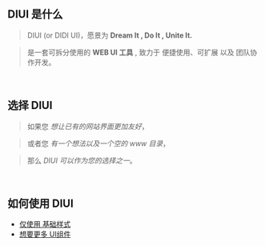 ## DIUI 是什么
> DIUI (or DIDI UI)，愿景为 **Dream It , Do It , Unite It.** 

> 是一套可拆分使用的 **WEB UI 工具** , 致力于 便捷使用、可扩展 以及 团队协作开发。

*<br/>*

## 选择 DIUI 

> 如果您 *想让已有的网站界面更加友好*，

> 或者您 *有一个想法以及一个空的 www 目录*，

> 那么 *DIUI 可以作为您的选择之一*。

*<br/>*

## 如何使用 DIUI
- [仅使用 基础样式](/#/css/start)
- [想要更多 UI组件](/#/components/start)



